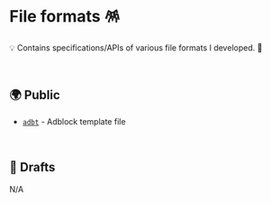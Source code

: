 # File formats 🪅

💡 Contains specifications/APIs of various file formats I developed. 🦄

<br>

## 🌍 Public

- [`adbt`](https://github.com/igorskyflyer/file-formats/tree/main/adbt/README.md#readme) - Adblock template file

<br>

## 📄 Drafts

N/A
